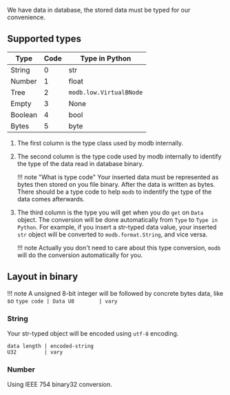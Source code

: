 We have data in database, the stored data must be typed for our convenience.

## Supported types

| Type    | Code | Type in Python          |
| ------- | ---- | ----------------------- |
| String  | 0    | str                     |
| Number  | 1    | float                   |
| Tree    | 2    | `modb.low.VirtualBNode` |
| Empty   | 3    | None                    |
| Boolean | 4    | bool                    |
| Bytes   | 5    | byte                    |

1. The first column is the type class used by modb internally.
2. The second column is the type code used by modb internally to identify the type of the data read in database binary. 

    !!! note "What is type code"
        Your inserted data must be represented as bytes then stored on you file binary. After the data is written as bytes. There should be a type code to help `modb` to indentify the type of the data comes afterwards.

3. The third column is the type you will get when you do `get` on `Data` object. The conversion will be done automatically from `Type` to `Type in Python`. For example, if you insert a str-typed data value, your inserted `str` object will be converted to `modb.format.String`, and vice versa.

    !!! note
        Actually you don't need to care about this type conversion, `modb` will do the conversion automatically for you.


## Layout in binary

!!! note
    A unsigned 8-bit integer will be followed by concrete bytes data, like so
    ```
    type code | Data
    U8        | vary
    ```

### String

Your str-typed object will be encoded using `utf-8` encoding.

```
data length | encoded-string
U32         | vary
```


### Number

Using IEEE 754 binary32 conversion.



